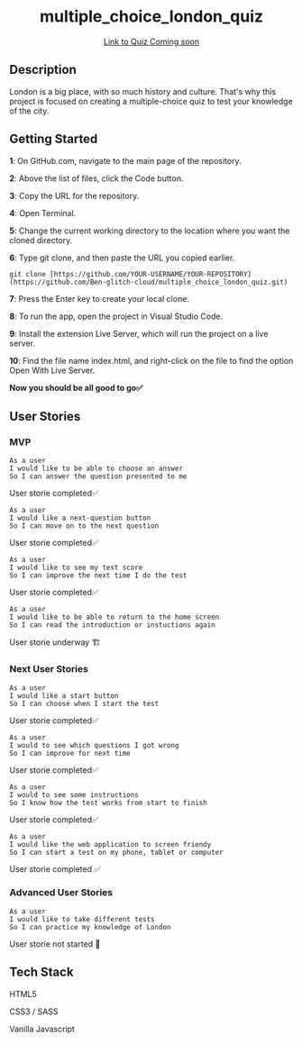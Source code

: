 <h1 align="center">multiple_choice_london_quiz</h1>

<div align="center"><a target="_blank" href='https://main--luxury-raindrop-94456f.netlify.app/'>Link to Quiz Coming soon</a></div>

<h2>Description</h2>
<p>London is a big place, with so much history and culture. That's why this project is focused on creating a multiple-choice quiz to test your knowledge of the city.</p>

<h2>Getting Started</h2>

<p><b>1</b>: On GitHub.com, navigate to the main page of the repository.</p>

<p><b>2</b>: Above the list of files, click the Code button.</p>

<p><b>3</b>: Copy the URL for the repository.</p>

<p><b>4</b>: Open Terminal.</p>

<p><b>5</b>: Change the current working directory to the location where you want the cloned directory.</p>

<p><b>6</b>: Type git clone, and then paste the URL you copied earlier.</p>

```
git clone [https://github.com/YOUR-USERNAME/YOUR-REPOSITORY](https://github.com/Ben-glitch-cloud/multiple_choice_london_quiz.git)
```

<p><b>7</b>: Press the Enter key to create your local clone.</p>

<p><b>8</b>: To run the app, open the project in Visual Studio Code.</p>

<p><b>9</b>: Install the extension Live Server, which will run the project on a live server.</p>

<p><b>10</b>: Find the file name index.html, and right-click on the file to find the option Open With Live Server.</p>

<p><b>Now you should be all good to go✅</b></p>

<h2>User Stories</h2>

<h3>MVP</h3>

```
As a user
I would like to be able to choose an answer
So I can answer the question presented to me
```
<p>User storie completed✅</p>

```
As a user
I would like a next-question button 
So I can move on to the next question
```
<p>User storie completed✅</p>

```
As a user 
I would like to see my test score
So I can improve the next time I do the test
```
<p>User storie completed✅</p>

```
As a user 
I would like to be able to return to the home screen
So I can read the introduction or instuctions again
```
<p>User storie underway 🏗</p>

<h3>Next User Stories</h3>

```
As a user 
I would like a start button
So I can choose when I start the test
```
<p>User storie completed✅</p>

```
As a user 
I would to see which questions I got wrong 
So I can improve for next time
```
<p>User storie completed✅</p>

```
As a user 
I would to see some instructions
So I know how the test works from start to finish
```
<p>User storie completed✅</p>

```
As a user 
I would like the web application to screen friendy 
So I can start a test on my phone, tablet or computer
```
<p>User storie completed ✅</p>

<h3>Advanced User Stories</h3>

```
As a user 
I would like to take different tests
So I can practice my knowledge of London
```
<p>User storie not started 🛑</p>

<h2>Tech Stack</h2>

<p>HTML5</p>
<p>CSS3 / SASS</p>
<p>Vanilla Javascript</p>


